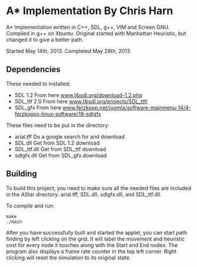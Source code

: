 A* Implementation By Chris Harn
=====

A* Implementation written in C++, SDL, g++, VIM and Screen GNU.  Compiled in g++ on Xbuntu.  Original started with Manhattan Heuristic, but changed it to give a better path.

Started May 14th, 2013. Completed May 28th, 2013

## Dependencies

These needed to installed:
- SDL 1.2      From here www.libsdl.org/download-1.2.php
- SDL_ttf 2.0  From here www.libsdl.org/projects/SDL_ttf/
- SDL_gfx      From here www.ferzkopp.net/joomla/software-mainmenu-14/4-ferzkopps-linux-software/19-sdlgfx

These files need to be put in the directory:
- arial.tff    Do a google search for and download
- SDL.dll      Get from SDL 1.2 download
- SDL_ttf.dll  Get from SDL_ttf download
- sdlgfx.dll   Get from SDL_gfx download

## Building

To build this project, you need to make sure all the needed files are included in the AStar directory: arial.tff, SDL.dll, sdlgfx.dll, and SDL_ttf.dll.

To compile and run:

    make
    ./main

After you have successfully built and started the applet, you can start path finding by left clicking on the grid.  It will label the movement and heuristic cost for every node it touches along with the Start and End nodes.  The program also displays a frame rate counter in the top left corner.  Right clicking will reset the simulation to its original state. 
